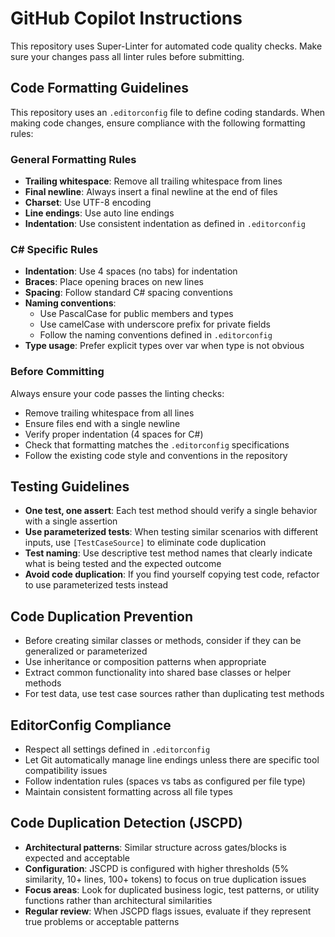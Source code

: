 # GitHub Copilot Instructions

This repository uses Super-Linter for automated code quality checks. Make sure your changes pass all linter rules before submitting.

## Code Formatting Guidelines

This repository uses an `.editorconfig` file to define coding standards. When making code changes, ensure compliance with the following formatting rules:

### General Formatting Rules

- **Trailing whitespace**: Remove all trailing whitespace from lines
- **Final newline**: Always insert a final newline at the end of files
- **Charset**: Use UTF-8 encoding
- **Line endings**: Use auto line endings
- **Indentation**: Use consistent indentation as defined in `.editorconfig`

### C# Specific Rules

- **Indentation**: Use 4 spaces (no tabs) for indentation
- **Braces**: Place opening braces on new lines
- **Spacing**: Follow standard C# spacing conventions
- **Naming conventions**:
  - Use PascalCase for public members and types
  - Use camelCase with underscore prefix for private fields
  - Follow the naming conventions defined in `.editorconfig`
- **Type usage**: Prefer explicit types over var when type is not obvious

### Before Committing

Always ensure your code passes the linting checks:

- Remove trailing whitespace from all lines
- Ensure files end with a single newline
- Verify proper indentation (4 spaces for C#)
- Check that formatting matches the `.editorconfig` specifications
- Follow the existing code style and conventions in the repository

## Testing Guidelines

- **One test, one assert**: Each test method should verify a single behavior with a single assertion
- **Use parameterized tests**: When testing similar scenarios with different inputs, use `[TestCaseSource]` to eliminate code duplication
- **Test naming**: Use descriptive test method names that clearly indicate what is being tested and the expected outcome
- **Avoid code duplication**: If you find yourself copying test code, refactor to use parameterized tests instead

## Code Duplication Prevention

- Before creating similar classes or methods, consider if they can be generalized or parameterized
- Use inheritance or composition patterns when appropriate
- Extract common functionality into shared base classes or helper methods
- For test data, use test case sources rather than duplicating test methods

## EditorConfig Compliance

- Respect all settings defined in `.editorconfig`
- Let Git automatically manage line endings unless there are specific tool compatibility issues
- Follow indentation rules (spaces vs tabs as configured per file type)
- Maintain consistent formatting across all file types

## Code Duplication Detection (JSCPD)

- **Architectural patterns**: Similar structure across gates/blocks is expected and acceptable
- **Configuration**: JSCPD is configured with higher thresholds (5% similarity, 10+ lines, 100+ tokens) to focus on true duplication issues
- **Focus areas**: Look for duplicated business logic, test patterns, or utility functions rather than architectural similarities
- **Regular review**: When JSCPD flags issues, evaluate if they represent true problems or acceptable patterns
